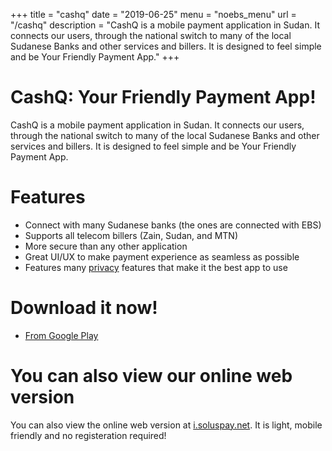 +++
title = "cashq"
date = "2019-06-25"
menu = "noebs_menu"
url = "/cashq"
description = "CashQ is a mobile payment application in Sudan. It connects our users, through the national switch to many of the local Sudanese Banks and other services and billers. It is designed to feel simple and be Your Friendly Payment App."
+++

# CashQ: Your Friendly Payment App!

CashQ is a mobile payment application in Sudan. It connects our users, through the national switch to many of the local Sudanese Banks and other services and billers. It is designed to feel simple and be Your Friendly Payment App.

# Features

- Connect with many Sudanese banks (the ones are connected with EBS)
- Supports all telecom billers (Zain, Sudan, and MTN)
- More secure than any other application
- Great UI/UX to make payment experience as seamless as possible
- Features many [privacy](/privacy) features that make it the best app to use

# Download it now!

- [From Google Play](https://play.google.com/store/apps/details?id=net.soluspay.cashq)

# You can also view our online web version

You can also view the online web version at [i.soluspay.net](https://i.soluspay.net). It is light, mobile friendly and no registeration required!

